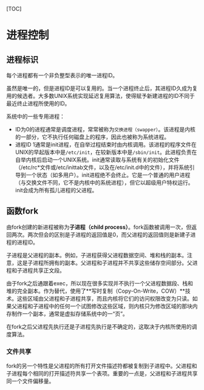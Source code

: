[TOC]

# 进程控制

## 进程标识

每个进程都有一个非负整型表示的唯一进程ID。

虽然是唯一的，但是进程ID是可以复用的。当一个进程终止后，其进程ID久成为复用的候选者。大多数UNIX系统实现延迟复用算法，使得赋予新建进程的ID不同于最近终止进程所使用的ID。

系统中的一些专用进程：
- ID为0的进程通常是调度进程，常常被称为`交换进程（swapper）`。该进程是内核的一部分，它不执行任何磁盘上的程序，因此也被称为系统进程。
- 进程ID 1通常是init进程，在自举过程结束时由内核调用。该进程的程序文件在UNIX的早起版本中是`/etc/init`，在较新版本中是`/sbin/init`。此进程负责在自举内核后启动一个UNIX系统。init通常读取与系统有关的初始化文件（/etc/rc*文件或/etc/inittab文件，以及在/etc/init.d中的文件），并将系统引导到一个状态（如多用户）。init进程绝不会终止。它是一个普通的用户进程（与交换文件不同，它不是内核中的系统进程），但它以超级用户特权运行。init会成为所有孤儿进程的父进程。

## 函数fork

由fork创建的新进程被称为**子进程（child process）**。fork函数被调用一次，但返回两次。两次但会的区别是子进程的返回值是0，而父进程的返回值则是新建子进程的进程ID。

子进程是父进程的副本。例如，子进程获得父进程数据空间、堆和栈的副本。注意，这是子进程所拥有的副本。父进程和子进程并不共享这些储存空间部分。父进程和子进程共享正文段。

由于fork之后通跟着exec，所以现在很多实现并不执行一个父进程数据段、栈和堆的完全副本。作为替代，使用了**写时复制（Copy-On-Write，COW）**技术。这些区域由父进程和子进程共享，而且内核将它们的访问权限改变为只读。如果父进程和子进程中的任何一个试图修改这些区域，则内核只为修改区域的那块内存制作一个副本，通常是虚拟存储系统中的一“页”。

在fork之后父进程先执行还是子进程先执行是不确定的，这取决于内核所使用的调度算法。

### 文件共享

fork的另一个特性是父进程的所有打开文件描述符都被复制到子进程中。父进程和子进程每个相同的打开描述符共享一个表项。重要的一点是，父进程和子进程共享同一个文件偏移量。